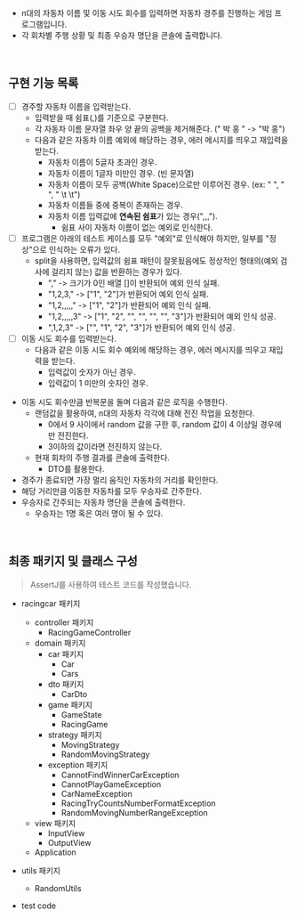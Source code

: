 * n대의 자동차 이름 및 이동 시도 회수를 입력하면 자동차 경주를 진행하는 게임 프로그램입니다.
* 각 회차별 주행 상황 및 최종 우승자 명단을 콘솔에 출력합니다.

<br>

## 구현 기능 목록

* [ ] 경주할 자동차 이름을 입력받는다.
    * 입력받을 때 쉼표(,)를 기준으로 구분한다.
    * 각 자동차 이름 문자열 좌우 양 끝의 공백을 제거해준다. (" 박 홍 " -> "박 홍")
    * 다음과 같은 자동차 이름 예외에 해당하는 경우, 에러 메시지를 띄우고 재입력을 받는다.
        * 자동차 이름이 5글자 초과인 경우.
        * 자동차 이름이 1글자 미만인 경우. (빈 문자열)
        * 자동차 이름이 모두 공백(White Space)으로만 이루어진 경우. (ex: " ", "  ", " \t \t")
        * 자동차 이름들 중에 중복이 존재하는 경우.
        * 자동차 이름 입력값에 **연속된 쉼표**가 있는 경우(",,,").
            * 쉼표 사이 자동차 이름이 없는 예외로 인식한다.
* [ ] 프로그램은 아래의 테스트 케이스를 모두 "예외"로 인식해야 하지만, 일부를 "정상"으로 인식하는 오류가 있다.
    * split을 사용하면, 입력값의 쉼표 패턴이 잘못됬음에도 정상적인 형태의(예외 검사에 걸리지 않는) 값을 반환하는 경우가 있다.
        * "," -> 크기가 0인 배열 []이 반환되어 예외 인식 실패.
        * "1,2,3," -> ["1", "2"]가 반환되어 예외 인식 실패.
        * "1,2,,,,," -> ["1", "2"]가 반환되어 예외 인식 실패.
        * "1,2,,,,,3" -> ["1", "2", "", "", "", "", "3"]가 반환되어 예외 인식 성공.
        * ",1,2,3" -> ["", "1", "2", "3"]가 반환되어 예외 인식 성공.
* [ ] 이동 시도 회수를 입력받는다.
    * 다음과 같은 이동 시도 회수 예외에 해당하는 경우, 에러 메시지를 띄우고 재입력을 받는다.
        * 입력값이 숫자가 아닌 경우.
        * 입력값이 1 미만의 숫자인 경우.
* 이동 시도 회수만큼 반복문을 돌며 다음과 같은 로직을 수행한다.
    * 랜덤값을 활용하여, n대의 자동차 각각에 대해 전진 작업을 요청한다.
        * 0에서 9 사이에서 random 값을 구한 후, random 값이 4 이상일 경우에만 전진한다.
        * 3이하의 값이라면 전진하지 않는다.
    * 현재 회차의 주행 결과를 콘솔에 출력한다.
        * DTO를 활용한다.
* 경주가 종료되면 가장 멀리 움직인 자동차의 거리를 확인한다.
* 해당 거리만큼 이동한 자동차를 모두 우승자로 간주한다.
* 우승자로 간주되는 자동차 명단을 콘솔에 출력한다.
    * 우승자는 1명 혹은 여러 명이 될 수 있다.

<br>

## 최종 패키지 및 클래스 구성

> AssertJ를 사용하여 테스트 코드를 작성했습니다.
* racingcar 패키지
    * controller 패키지
        * RacingGameController
    * domain 패키지
        * car 패키지
            * Car
            * Cars
        * dto 패키지
            * CarDto
        * game 패키지
            * GameState
            * RacingGame
        * strategy 패키지
            * MovingStrategy
            * RandomMovingStrategy
        * exception 패키지
            * CannotFindWinnerCarException
            * CannotPlayGameException
            * CarNameException
            * RacingTryCountsNumberFormatException
            * RandomMovingNumberRangeException
    * view 패키지
        * InputView
        * OutputView
    * Application

* utils 패키지
    * RandomUtils

* test code